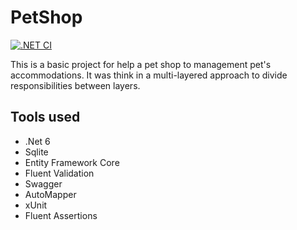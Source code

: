 # PetShop

[![.NET CI](https://github.com/scluispaulo/PetShop/actions/workflows/dotnet.yml/badge.svg)](https://github.com/scluispaulo/PetShop/actions/workflows/dotnet.yml)

This is a basic project for help a pet shop to management pet's accommodations. It was think in a multi-layered approach to divide responsibilities between layers.

## Tools used
- .Net 6
- Sqlite
- Entity Framework Core
- Fluent Validation
- Swagger
- AutoMapper
- xUnit
- Fluent Assertions
